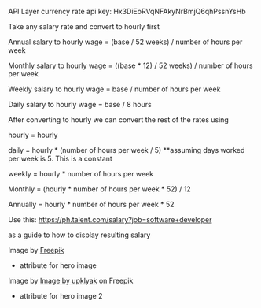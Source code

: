 API Layer currency rate api key: Hx3DiEoRVqNFAkyNrBmjQ6qhPssnYsHb


Take any salary rate and convert to hourly first

Annual salary to hourly wage = (base / 52 weeks) / number of hours per week 

Monthly salary to hourly wage = ((base * 12) / 52 weeks) / number of hours per week

Weekly salary to hourly wage = base / number of hours per week

Daily salary to hourly wage = base / 8 hours

After converting to hourly we can convert the rest of the rates using 

hourly = hourly

daily = hourly * (number of hours per week / 5) **assuming days worked per week is 5. This is a constant

weekly = hourly * number of hours per week

Monthly = (hourly * number of hours per week * 52) / 12

Annually = hourly * number of hours per week * 52


Use this: https://ph.talent.com/salary?job=software+developer

as a guide to how to display resulting salary

Image by <a href="https://www.freepik.com/free-vector/hand-drawn-stock-market-concept_19962870.htm#query=salary%20rate%20animal&position=2&from_view=search&track=ais">Freepik</a>
- attribute for hero image


Image by <a href="https://www.freepik.com/free-vector/hand-with-wallet-with-paper-banknotes-money-cash_35779725.htm#query=salary&position=14&from_view=keyword">Image by upklyak</a> on Freepik
- attribute for hero image 2
